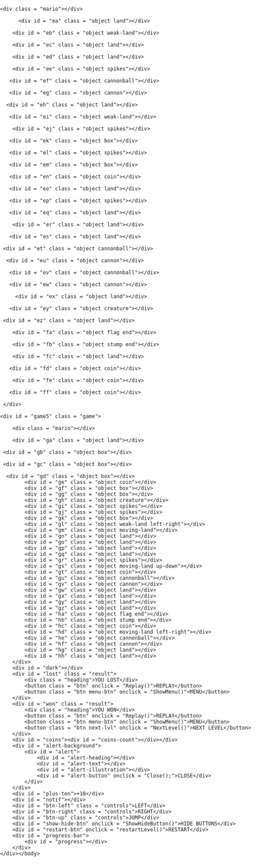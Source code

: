 # Impossible-Mario-Game

https://anamikakashyap.github.io/Impossible-Mario-Game/

<!DOCTYPE html>

<html>

    <head>
 
       <title>Page Title</title>

<style>

@import url('https://fonts.googleapis.com/css2?family=Sriracha&family=Raleway&display=swap');

body {
    height: 100vh;
    background-color: white;
    overflow: hidden;
    user-select: none;
    font-family: Raleway;
}

button {
    outline: none;
}

#load {
    position: absolute;
    top: 0;
    left: 0;
    height: 100vh;
    width: 100vw;
    background-color: white;
    z-index: 1000000000000;
}

#loader {
    position: absolute;
    top: calc(50vh - 25px);
    left: 0;
    height: 50px;
    width: 100vw;
    text-align: center;
    font-size: 50px;
    font-weight: 900;
}

#yo {
    position: absolute;
    top: 0;
    left: 0;
    height: 100vh;
    width: 100vw;
    overflow: hidden;
}

.controls {
    position: absolute;
    height: 69px;
    width: calc(50vw - 2px);
    text-align: center;
    background-color: rgba(150,150,150,0.4);
    display: none;
    top: calc(100vh - 70px);
    z-index: 100;
    border: 1px solid black;
    line-height: 70px;
    font-size: 30px;
    font-weight: 700;
    transition: 0.5s ease-out;
}

#show-hide-btn {
    position: absolute;
    top: 0;
    left: 10px;
    height: 30px;
    width: 180px;
    font-size: 18px;
    font-weight: 500;
    line-height: 30px;
    background: linear-gradient(0deg, rgb(144,238,144), rgb(250,150,200));
    z-index: 100;
    border-radius: 0 0 10px 10px;
    text-align: center;
}

#btn-left {
    left: 0;
}

#btn-right {
    left: 50vw;
}

#btn-up {
    top: calc(100vh - 140px);
    left: 25vw;
}

#shop-btn {
    position: absolute;
    top: 10px;
    left: 10px;
    height: 50px;
    width: 150px;
    background-color: rgb(255, 100, 100);
    border-radius: 10px;
    font-size: 25px;
    line-height: 50px;
    text-align: center;
    font-weight: 900;
}

#shop-btn:hover {
    background-color: rgb(255, 150, 150);
}

#shop {
    position: absolute;
    top: 0;
    left: 0;
    height: 100vh;
    width: 100vw;
    background-color: lightgreen;
    z-index: 500;
    display: none;
    overflow-y: scroll;
    overflow-x: hidden;
}

.shop-criteria {
    position: relative;
    left: 20px;
    margin-top: 30px;
    width: calc(100vw - 40px);
    border-radius: 10px;
    height: 180px;
    background-color: rgb(220, 150, 100);
}

.criteria {
    position: absolute;
    top: 20px;
    left: 0;
    width: 100%;
    text-align: center;
    font-weight: 900;
    font-size: 35px;
}

.bar {
    position: absolute;
    top: 100px;
    height: 20px;
    width: 80%;
    left: 10%;
    background-color: red;
    border-radius: 0 5px 5px 0;
}

#shop-heading {
    position: relative;
    top: 20px;
    left: 0;
    width: 100vw;
    font-size: 50px;
    text-align: center;
    font-weight: 900;
    letter-spacing: 5px;
}

.bar-complete {
    position: absolute;
    top: 0;
    left: 0;
    height: 100%;
    background-color: green;
    transition: width 1s;
}

.upgrade-btn {
    position: absolute;
    top: 130px;
    left: calc(100% - 210px);
    height: 50px;
    width: 200px;
    font-size: 20px;
    line-height: 50px;
    font-weight: 600;
    background-color: rgb(0,150,0);
    background-image: url("https://drive.google.com/thumbnail?id=1gZfMHuv4OBhtsiQ_91LQoHd74GhPdhCB");
    background-size: 50px 50px;
    background-position: 150px 0;
    background-repeat: no-repeat;
    border-radius: 0 0 5px 0;
    padding-left: 10px;
}

.upgrade-btn:hover {
    filter: brightness(120%);
}

#specials {
    position: relative;
    left: 0;
    margin-top: 50px;
    height: 80px;
    line-height: 80px;
    width: 100vw;
    text-align: center;
    font-size: 35px;
    font-weight: 900;
    background: linear-gradient(90deg, transparent, rgb(200,255,200), transparent);
}

.special-btn {
    position: relative;
    margin-top: 30px;
    left: 10px;
    height: 30px;
    width: 250px;
    font-size: 20px;
    font-weight: 900;
    background-color: rgb(0,150,0);
    background-image: url("https://drive.google.com/thumbnail?id=1gZfMHuv4OBhtsiQ_91LQoHd74GhPdhCB");
    background-size: 50px 50px;
    background-position: 215px 0;
    background-repeat: no-repeat;
    border-radius: 20px 0 20px 0;
    padding: 10px;
    line-height: 30px;
    animation: specialAnim 2s ease-in-out 0s infinite;
}

.special-cost {
    position: absolute;
    left: calc(100% - 80px);
    top: 10px;
}

#hard-game {
    width: 280px;
    font-size: 18px;
    font-weight: 600;
    background-position: 245px 0;
    height: 70px;
}

#not-rec {
    position: absolute;
    top: 50px;
    font-size: 15px;
    
}

@keyframes specialAnim {
    0%, 100% {filter: brightness(100%);}
    50% {filter: brightness(150%);}
}

#follow {
    position: relative;
    margin-top: 20px;
    left: 10px;
    height: 200px;
    width: calc(100vw - 20px);
    background-color: white;
    border-radius: 20px;
    transition: opacity 1s ease-in;
}

#plus100 {
    position: absolue;
    top: 50px;
    height: 100px;
    width: 100%;
    left: 0;
    color: black;
    font-weight: 900;
    font-size: 70px;
    text-align: center;
}

#follow-question {
    position: absolute;
    top: 20px;
    left: 0;
    height: 50px;
    width: 100%;
    text-align: center;
    font-size: 30px;
    line-height: 50px;
    background-color: rgba(255,255,200);
    border-radius: 20px;
    font-weight: 800;
}

.follow-answer {
    position: absolute;
    top: 120px;
    height: 50px;
    width: 100px;
    border-radius: 25px;
    text-align: center;
    font-size: 20px;
    line-height: 50px;
}

#follow-yes {
    left: calc(50% - 150px);
    background-color: green;
    animation: specialAnim 1s linear 0s infinite;
}

#follow-no {
    left: calc(50% + 50px);
    background-color: red;
}

#tutorials {
    position: relative;
    left: 0;
    margin-top: 60px;
    height: 80px;
    line-height: 80px;
    width: 100vw;
    text-align: center;
    font-size: 35px;
    font-weight: 900;
    background: linear-gradient(90deg, transparent, rgb(200,255,200), transparent);
}

#excuse {
    position: relative;
    margin-top: 5px;
    font-size: 15px;
    width: 100vw;
    left: 0;
    height: 50px;
}

.tut-lvl {
    position: relative;
    margin-top: 15px;
    left: 10px;
    width: calc(100vw - 20px);
    height: 300px;
    text-align: center;
    border-radius: 20px;
    background-color: rgba(255,255,255,0.2);
}

.tl-heading {
    position: absolute;
    top: 10px;
    left: 0;
    height: 50px;
    width: 100%;
    text-align: center;
    font-size: 35px;
    font-weight: 600;
}

video {
    width: 300px;
    position: absolute;
    top: 70px;
    left: calc(50% - 150px);
}

.cost {
    position: absolute;
    top: 0;
    left: calc(100% - 80px);
    font-weight: 900;
}

#shop-back {
    position: fixed;
    top: calc(100vh - 50px);
    left: calc(100vw - 100px);
    height: 50px;
    width: 100px;
    background-color: rgb(255,100,100);
    text-align: center;
    border-radius: 5px;
    font-size: 20px;
    line-height: 50px;
}

#notif {
    position: absolute;
    top: 20px;
    left: calc(50vw - 150px);
    height: 50px;
    width: 300px;
    background-color: white;
    border-radius: 10px;
    font-weight: 700;
    font-size: 20px;
    line-height: 50px;
    display: none;
    opacity: 0;
    transition: 0.5s ease-in-out;
    text-align: center;
    z-index: 1000;
}

#progress-bar {
    position: absolute;
    top: 100px;
    left: calc(50vw - 100px);
    width: 200px;
    height: 15px;
    border-radius: 10px;
    background: linear-gradient(0deg, pink, purple);
    z-index: 100;
    overflow: hidden;
}

#progress {
    position: absolute;
    top: 0;
    left: 0;
    height: 100%;
    background-color: lightblue;
}

#restart-btn {
    position: absolute;
    top: 35px;
    left: 15px;
    height: 30px;
    width: 150px;
    text-align: center;
    font-weight: 700;
    line-height: 30px;
    font-size: 20px;
    background-color: lightgreen;
    border-radius: 5px;
    z-index: 100;
}

#alert-background {
    display: none;
    z-index: 1000;
    position: absolute;
    top: 0;
    left: 0;
    height: 100vh;
    width: 100vw;
    background-color: rgba(0,0,0,0.5);
    opacity: 0;
    transition: 1s linear;
}

#alert {
    position: absolute;
    top: 100px;
    left: 50px;
    height: calc(100vh - 200px);
    width: calc(100vw - 100px);
    background-color: white;
    border-radius: 10px;
}

#alert-heading {
    position: absolute;
    top: 10px;
    left: 0;
    height: 30px;
    width: 100%;
    font-size: 30px;
    font-weight: 800;
    text-align: center;
}

#alert-text {
    position: absolute;
    top: 70px;
    left: 5%;
    width: 90%;
    font-size: 20px;
    height: calc(100vh - 200px - 150px - 70px - 10px);
    overflow-x: hidden;
}

#alert-illustration {
    position: absolute;
    top: calc(100% - 150px);
    left: calc(50% - 30px - 5px);
    height: 55px;
    width: 60px;
    border: 5px solid black;
    overflow: hidden;
}

#alert-button {
    position: absolute;
    top: calc(100% - 120px + 65px + 10px);
    height: 40px;
    width: 100px;
    left: calc(100% - 100px);
    background-color: rgb(100, 255, 100);
    font-size: 20px;
    line-height: 40px;
    text-align: center;
    border-radius: 10px 0 0 10px;
}

#alert-button:hover {
    background-color: rgb(150,255,150);
}

.ill {
    position: absolute;
    top: 5px;
    left: 5px;
    height: 50px;
    width: 50px;
    background-repeat: no-repeat;
}

#thorns {
    animation: thornAnim 3.2s linear 1s infinite;
}

#creature-ill {
    position: absolute;
    top: 0;
    left: 0;
    height: 50px;
    width: 50px;
    background-image: url("https://drive.google.com/thumbnail?id=1H0uQhROW_wF8Fbc5y03Pff4-0k5RB5a6");
    background-position: 0 0;
    background-size: 50px 50px;
    animation: creatureAnim 0.3s linear 1s infinite;
}

#cb-ill {
    position: absolute;
    top: 20px;
    left: 20px;
    height: 20px;
    width: 20px;
    background-image: url("https://drive.google.com/thumbnail?id=1voOdFQcPJlVRQSYIJwRXUpjmM317_A6F");
    background-size: 100% 100%;
    animation: cbAnim 2s linear 0s infinite;
}

@keyframes cbAnim {
    0%, 90% {left: 20px;}
    100% {left: -20px;}
}

#cannon-ill {
    position: absolute;
    top: 10px;
    left: 10px;
    height: 45px;
    width: 45px;
    background-image: url("https://drive.google.com/thumbnail?id=1P0G9swz7Qzp7e_8ZpiWHX2QWckDNwLr7");
    background-size: 100% 100%;
}

#ml-ill {
    position: absolute;
    top: 25px;
    left: 0;
    height: 10px;
    width: 20px;
    background-color: green;
    animation: mlAnim 2s linear 0s infinite;
}

@keyframes mlAnim {
    0%,100% {left: 0;}
    50% {left: 40px;}
}

@keyframes creatureAnim {
    0% {background-image: url("https://drive.google.com/thumbnail?id=19OPHBzr4qjak1Miu93FzFPMCyHqOyob4");}
    50% {background-image: url("https://drive.google.com/thumbnail?id=1H0uQhROW_wF8Fbc5y03Pff4-0k5RB5a6");}
}

@keyframes thornAnim {
    0% {background-position: 0 50px;}
    50% {background-position: 0 50px;}
    56.25% {background-position: 0 0;}
    100% {background-position: 0 0;}
}

#fake-land {
    left: 0;
    width: 60px;
    animation: fakeLandAnim 3.2s linear 1s infinite;
}

@keyframes fakeLandAnim {
    0% {top: 5px;}
    50% {top: 5px;}
    56.25% {top: 55px;}
    100% {top: 55px;}
}

#coins-count {
    position: absolute;
    left: 40px;
    width: 155px;
    height: 50px;
    top: 0;
    font-size: 15px;
    line-height: 25px;
    font-weight: 400;
}

#coins {
    position: absolute;
    top: 5px;
    left: calc(100vw - 180px);
    height: 25px;
    width: 180px;
    z-index: 100000;
    background-color: white;
    background-image: url("https://drive.google.com/thumbnail?id=1DiUmbfEi22zmfZw-ClXdJTbQ9eX45gfM");
    background-position: 10px 0;
    background-size: 20px 20px;
    background-repeat: no-repeat;
}

#plus-ten {
    position: absolute;
    height: 50px;
    width: 50px;
    display: none;
    opacity: 0;
    transition: 0.5s ease-in-out;
    z-index: 1000;
    font-weight: 700;
    font-size: 15px;
    text-align: center;
    line-height: 50px;
}

.game {
    position: absolute;
    top: 0;
    left: 0;
    height: 100vh;
    width: 100vw;
    background-color: white;
}

#dark {
    position: absolute;
    top: 0;
    left: 0;
    height: 100vh;
    width: 100vw;
    background-color: black;
    opacity: 0;
    transition: opacity 1s;
    z-index: 100;
}

.result {
    position: absolute;
    top: 100vh;
    left: 0;
    height: 100vh;
    width: 100vw;
    transition: 1s;
    z-index: 120;
}

.heading {
    position: absolute;
    top: 20vh;
    font-size: 60px;
    left: 0;
    width: 100vw;
    text-align: center;
    color: white;
}

.btn {
    position: absolute;
    top: 50vh;
    left: calc(50vw - 125px);
    width: 250px;
    text-align: center;
    font-size: 30px;
    height: 60px;
    line-height: 60px;
    color: white;
    background-color: green;
    border: none;
    border-radius: 20px;
}

.btn:hover {
    background-color: rgb(100, 255, 100);
}

.menu-btn {
    top: calc(50vh + 100px);
}

.next-lvl {
    top: calc(50vh + 200px);
}

#menu {
    position: absolute;
    top: 0;
    left: 0;
    height: 100vh;
    width: 100vw;
    z-index: 1000;
    background-color: lightgreen;
    overflow-y: scroll;
}

.lvl {
    position: absolute;
    height: 130px;
    width: 100px;
    text-align: center;
    font-size: 20px;
    background-color: lightgray;
    background-image: url("https://drive.google.com/thumbnail?id=1i12uzb_yh6d2h2krRrc5rQRuNdpBPENb");
    background-size: 100px 100px;
    background-position-y: 30px;
    background-repeat: no-repeat;
    border-radius: 20px 20px 10px 10px;
}

#lvl-1 {
    top: 100px;
    left: 50px;
    background-image: url("https://drive.google.com/thumbnail?id=1PG4nGFDphbA7WTmnWq2jtKGatXm1sEf7");
}

#lvl-2 {
    top: 100px;
    left: 200px;
}

#lvl-3 {
    top: 300px;
    left: 50px;
}

#lvl-4 {
    top: 300px;
    left: 200px;
}

#lvl-5 {
    top: 500px;
    left: 50px;
}

.object {
    /transition: 0.2s linear;/
    position: absolute;
    z-index: 10;
}

.spikes {
    z-index: 5;
    background-image: url("https://drive.google.com/thumbnail?id=19gS3bZOh623rFMqVP2aeLsT6xAKJE7v4");
    background-size: 50px 50px;
    transition: top 0.2s linear;
}

.land {
    background-color: green;
}

.weak-land {
    background-color: green;
    transition: top 0.2s linear;
}

.box {
    background-image: url("https://drive.google.com/thumbnail?id=1qORyBsf4i4qA3g1jO1SlHz3rGmo4-nLX");
    background-size: 50px 50px;
}

.coin {
    background-image: url("https://drive.google.com/thumbnail?id=1DiUmbfEi22zmfZw-ClXdJTbQ9eX45gfM");
    background-size: 50px 50px;
    height: 50px;
    width: 50px;
}

.mario {
    position: absolute;
    top: 60vh;
    left: 20vw;
    background-image: url("https://drive.google.com/thumbnail?id=1Y2USixLoQlYpEHiONc3vTJfLcP5UZMV4");
    height: 50px;
    width: 50px;
    background-size: contain;
    background-repeat: no-repeat;
    z-index: 1;
}

.creature {
    position: absolute;
    top: calc(60vh + 15px);
    height: 35px;
    width: 30px;
    background-image: url("https://drive.google.com/thumbnail?id=19OPHBzr4qjak1Miu93FzFPMCyHqOyob4");
    background-size: 40px 40px;
    background-position: -5px -5px;
    animation: creatureAnim 0.3s linear 1s infinite;
    /transition: .5s linear;/
}

@keyframes creatureAnim {
    0%,50% {background-image: url("https://drive.google.com/thumbnail?id=19OPHBzr4qjak1Miu93FzFPMCyHqOyob4");}
    51%,100% {background-image: url("https://drive.google.com/thumbnail?id=1H0uQhROW_wF8Fbc5y03Pff4-0k5RB5a6");}
}

.cannonball {
    position: absolute;
    top: calc(60vh + 15px);
    height: 20px;
    width: 20px;
    background-image: url("https://drive.google.com/thumbnail?id=1voOdFQcPJlVRQSYIJwRXUpjmM317_A6F");
    background-size: 100% 100%;
    z-index: 5;
}

.cannon {
    position: absolute;
    top: calc(60vh);
    height: 50px;
    width: 50px;
    background-image: url("https://drive.google.com/thumbnail?id=1P0G9swz7Qzp7e_8ZpiWHX2QWckDNwLr7");
    background-size: 100% 100%;
}

.moving-land {
    background-color: green;
}

#a {
    top: calc(60vh + 50px);
    left: 0;
    height: calc(40vh - 50px);
    width: 850px;
}

#b {
    top: calc(60vh);
    left: 700px;
    height: calc(50px);
    width: 100px;
}

#c {
    top: calc(60vh);
    left: 925px;
    height: calc(50px);
    width: 100px;
}

#d {
    left: 500px;
    top: calc(60vh - 50px);
    height: 100px;
    width: 50px;
}

#e {
    left: 600px;
    top: calc(60vh - 150px);
    height: 50px;
    width: 150px;
}

#f {
    left: 1100px;
    height: 50px;
    top: calc(60vh);
    width: 100px;
}

#g {
    left: 1300px;
    height: calc(40vh - 50px);
    top: calc(60vh + 50px);
    width: 300px;
}

#h {
    left: 800px;
    top: calc(60vh - 200px);
    height: 50px;
    width: 100px;
}

#i {
    top: calc(60vh);
    left: 700px;
    height: calc(50px);
    width: 100px;
}

#j {
    top: calc(60vh - 150px);
    left: 700px;
    height: 50px;
    width: 50px;
}

#k {
    left: 1100px;
    height: 50px;
    top: calc(60vh);
    width: 50px;
}

#l {
    left: 1400px;
    top: calc(60vh - 50px);
}

.flag {
    position: absolute;
    background-image: url("https://drive.google.com/thumbnail?id=1XjUC1dzEP-GCM6KbyhShZjz1uFZv8TkF");
    background-size: 50px 50px;
    height: 50px;
    width: 50px;
    transition: top 0.5s linear;
    z-index: 20;
}

#m {
    left: 1400px;
    top: calc(60vh - 50px);
}

.stump {
    position: absolute;
    height: 100px;
    width: 5px;
    background-color: black;
    z-index: 20;
}

#n {
    left: 1400px;
    top: 0;
    height: calc(60vh + 50px);
    width: 50px;
}

#o {
    left: 500px;
    top: calc(60vh - 100px);
}

#p {
    left: 800px;
    top: calc(60vh);
}

#q {
    left: 850px;
    top: calc(60vh - 250px);
}

#r {
    left: 1150px;
    top: calc(60vh - 50px);
}

#aa {
    left: 0;
    height: calc(40vh - 50px);
    top: calc(60vh + 50px);
    width: 800px;
}

#ab {
    left: 400px;
    height: 50px;
    width: 50px;
    top: calc(60vh);
}

#ac {
    left: 450px;
    height: 100px;
    width: 50px;
    top: calc(60vh - 50px);
}

#ad {
    left: 500px;
    height: 150px;
    width: 50px;
    top: calc(60vh - 100px);
}

#ae {
    left: 550px;
    height: 200px;
    width: 50px;
    top: calc(60vh - 150px);
}

#af {
    left: 600px;
    height: 250px;
    width: 50px;
    top: calc(60vh - 200px);
}

#ag {
    left: 400px;
    top: calc(60vh);
    height: 50px;
    width: 50px;
}

#ah {
    left: 500px;
    top: calc(60vh - 100px);
    height: 50px;
    width: 50px;
}

#ai {
    left: 600px;
    top: calc(60vh - 200px);
    height: 50px;
    width: 50px;
}

#aj {
    left: 700px;
    top: calc(60vh - 200px);
    height: 50px;
    width: 200px;
}

#ak {
    left: 700px;
    top: calc(60vh - 200px);
    height: 50px;
    width: 200px;
}

#al {
    left: 850px;
    height: calc(40vh - 50px);
    width: 100px;
    top: calc(60vh + 50px);
}

#am {
    left: 1000px;
    height: calc(40vh - 50px);
    width: 150px;
    top: calc(60vh + 50px);
}

#an {
    left: 1200px;
    height: calc(40vh - 50px);
    width: 50px;
    top: calc(60vh + 50px);
}

#ao {
    left: 950px;
    height: calc(40vh - 50px);
    top: calc(60vh + 50px);
    width: 50px;
}

#ap {
    left: 1150px;
    height: calc(40vh - 50px);
    top: calc(60vh + 50px);
    width: 50px;
}

#aq {
    left: 1350px;
    height: 50px;
    width: 50px;
    top: calc(60vh - 50px);
}

#ar {
    left: 1300px;
    height: 50px;
    width: 200px;
    top: calc(60vh - 50px);
}

#as {
    left: 1650px;
    height: calc(40vh - 50px);
    width: 200px;
    top: calc(60vh + 50px);
}

#at {
    left: 1700px;
    top: calc(60vh - 50px);
}

#au {
    left: 1700px;
    top: calc(60vh - 50px);
}

#av {
    left: 550px;
    top: calc(60vh - 200px);
}

#aw {
    left: 1050px;
    top: calc(60vh);
}

#ax {
    left: 1400px;
    top: calc(60vh - 100px);
}

#ay {
    left: 1000px;
    top: calc(60vh);
    height: 50px;
    width: 50px;
}

#az {
    left: 1000px;
    top: calc(60vh);
    height: 50px;
    width: 50px;
}

#ba {
    left: 1100px;
    top: calc(60vh - 150px);
    height: 50px;
    width: 150px;
}

#bb {
    left: 1150px;
    top: calc(60vh - 150px);
    height: 50px;
    width: 50px;
}

#bc {
    left: 1100px;
    top: calc(60vh - 200px);
}

#ca {
    left: 0;
    height: calc(40vh - 50px);
    top: calc(60vh + 50px);
    width: 450px;
}

#cb {
    left: 500px;
    height: 50px;
    width: 50px;
    top: calc(60vh);
}

#cc {
    left: 800px;
    height: 100px;
    width: 50px;
    top: calc(60vh - 50px);
}

#cd {
    left: 550px;
}

#ce {
    left: 500px;
    width: 50px;
    top: calc(60vh);
    height: 50px;
}

#cf {
    left: 450px;
    height: calc(40vh - 50px);
    top: calc(60vh + 50px);
    width: 50px;
}

#cg {
    left: 500px;
    height: calc(40vh - 50px);
    width: 500px;
    top: calc(60vh + 50px);
}

#ch {
    top: calc(60vh + 50px);
    left: 700px;
    height: 50px;
    width: 50px;
}

#ci {
    left: 900px;
    top: calc(60vh - 100px);
    height: 50px;
    width: 100px;
}

#cj {
    left: 1050px;
    top: calc(60vh + 50px);
    height: 50px;
    width: 50px;
}

#ck {
    left: 1250px;
    top: calc(60vh + 100px);
    height: 50px;
    width: 100px;
}

#cl {
    left: 1050px;
    top: calc(60vh);
}

#cm {
    left: 1400px;
    height: 50px;
    width: 50px;
    top: calc(60vh);
}

#cn {
    left: 1550px;
    height: 50px;
    width: 100px;
    top: calc(60vh + 100px);
}

#co {
    left: 1700px;
    height: 50px;
    width: 50px;
    top: calc(60vh);
}

#cp {
    left: 1700px;
    top: calc(60vh - 50px);
}

#cq {
    left: 1050px;
    top: calc(60vh - 200px);
    height: 50px;
    width: 450px;
}

#cr {
    left: 1100px;
    top: calc(60vh - 200px);
    height: 50px;
    width: 100px;
}

#cs {
    left: 1250px;
    top: calc(60vh - 200px);
    height: 50px;
    width: 100px;
}

#ct {
    left: 1400px;
    top: calc(60vh - 200px);
    height: 50px;
    width: 50px;
}

#cu {
    left: 1900px;
    top: calc(60vh + 50px);
    height: calc(40vh - 50px);
    width: 150px;
}

#cv {
    left: 2050px;
    top: calc(60vh - 50px);
    height: calc(40vh + 50px);
    width: 250px;
}

#cw {
    left: 2250px;
    top: calc(60vh - 150px);
    height: 100px;
    width: 50px;
}

#cx {
    left: 2100px;
    top: calc(60vh - 85px);
}

#cy {
    left: 2200px;
    height: 50px;
    width: 50px;
    top: calc(60vh - 50px);
}

#cz {
    left: 2500px;
    top: calc(60vh + 50px);
    height: calc(40vh - 50px);
    width: 200px;
}

#da {
    left: 2600px;
    top: calc(60vh - 50px);
}

#db {
    left: 2600px;
    top: calc(60vh - 50px);
}

#dc {
    left: 2000px;
    top: calc(60vh + 50px);
    height: 50px;
    width: 50px;
}

#dd {
    left: 2250px;
    top: calc(60vh - 200px);
}

#de {
    left: 1350px;
    top: calc(60vh - 250px);
}

#ea {
    left: 0;
    top: calc(60vh + 50px);
    height: calc(40vh - 50px);
    width: 600px;
}

#eb {
    left: 600px;
    width: 100px;
    height: calc(40vh);
    top: calc(60vh);
}

#ec {
    left: 700px;
    top: calc(60vh + 50px);
    width: 500px;
    height: calc(40vh - 50px);
}

#ed {
    left: 850px;
    top: calc(60vh - 60px);
    height: 50px;
    width: 100px;
}

#ee {
    left: 850px;
    top: calc(60vh - 60px);
    height: 50px;
    width: 100px;
}

#ef {
    left: 1170px;
}

#eg {
    left: 1150px;
}

#eh {
    left: 1300px;
    height: 50px;
    width: 100px;
    top: calc(60vh - 50px);
}

#ei {
    left: 1450px;
    height: 50px;
    width: 50px;
    top: calc(60vh - 150px);
}

#ej {
    left: 1350px;
    height: 50px;
    width: 50px;
    top: calc(60vh - 50px);
}

#ek {
    left: 1450px;
    height: 50px;
    width: 200px;
    top: calc(60vh + 50px);
}

#el {
    left: 1550px;
    height: 50px;
    width: 50px;
    top: calc(60vh + 50px);
}

#em {
    left: 1750px;
    height: 50px;
    width: 50px;
    top: calc(60vh);
}

#en {
    left: 1750px;
    top: calc(60vh - 50px);
}

#eo {
    left: 1850px;
    top: calc(60vh - 100px);
    height: 50px;
    width: 100px;
}

#ep {
    left: 1900px;
    top: calc(60vh - 100px);
    height: 50px;
    width: 50px;
}

#eq {
    left: 2000px;
    top: calc(60vh - 50px);
    height: 50px;
    width: 50px;
}

#er {
    left: 2150px;
    top: calc(60vh + 50px);
    height: 50px;
    width: 50px;
}

#es {
    left: 2250px;
    top: calc(60vh);
    height: calc(40vh);
    width: 250px;
}

#et {
    left: 2470px;
    top: calc(60vh - 35px);
}

#eu {
    left: 2450px;
    top: calc(60vh - 50px);
}

#ev {
    left: 2470px;
    top: calc(60vh - 85px);
}

#ew {
    left: 2450px;
    top: calc(60vh - 100px);
}

#ex {
    left: 2500px;
    top: calc(60vh - 150px);
    height: calc(40vh + 150px);
    width: 250px;
}

#ey {
    left: 2500px;
    top: calc(60vh - 185px);
}

#ez {
    left: 2750px;
    top: calc(60vh);
    height: calc(40vh);
    width: 200px;
}

#fa {
    left: 3100px;
    top: calc(60vh - 50px);
}

#fb {
    left: 3100px;
    top: calc(60vh - 50px);
}

#fc {
    left: 3050px;
    top: calc(60vh + 50px);
    width: 200px;
    height: calc(40vh - 50px);
}

#fd {
    left: 2450px;
    top: calc(60vh - 150px);
}

#fe {
    left: 2750px;
    top: calc(60vh - 50px);
}

#ff {
    left: 2150px;
    top: calc(60vh);
}

#ga {
    left: -50px;
    top: calc(60vh + 50px);
    height: calc(40vh - 50px);
    width: 850px;
}

#gb {
    left: -100px;
    top: calc(60vh);
    height: 50px;
    width: 100px;
}

#gc {
    left: -200px;
    top: calc(60vh - 50px);
    height: 50px;
    width: 100px;
}

#gd {
    left: -150px;
    top: calc(60vh - 160px);
    height: 50px;
    width: 50px;
}

#ge {
    left: -150px;
    top: calc(60vh - 210px);
}

#gf {
    left: 0;
    top: calc(60vh - 200px);
    height: 50px;
    width: 300px;
}

#gg {
    left: 450px;
    top: calc(60vh - 200px);
    height: 50px;
    width: 300px;
}

#gh {
    left: 450px;
    top: calc(60vh - 235px);
}

#gi {
    left: 400px;
    top: calc(60vh + 50px);
    height: 50px;
    width: 50px;
}

#gj {
    left: 750px;
    top: calc(60vh + 50px);
    height: 50px;
    width: 50px;
}

#gk {
    left: 900px;
    top: calc(60vh - 150px);
    height: 50px;
    width: 50px;
}

#gl {
    left: 800px;
    top: calc(60vh + 50px);
    height: calc(40vh - 50px);
    width: 150px;
}

#gm {
    left: 1100px;
    top: calc(60vh + 50px);
    height: 50px;
    width: 100px;
}

#gn {
    left: 1050px;
    top: -200px;
    height: 50px;
    width: 50px;
}

#go {
    left: 1500px;
    top: calc(60vh + 100px);
    height: calc(40vh - 100px);
    width: 100px;
}

#gp {
    left: 1750px;
    top: calc(60vh - 100px);
    height: calc(40vh + 100px);
    width: 250px;
}

#gq {
    left: 1750px;
    top: calc(60vh - 150px);
    height: 50px;
    width: 50px;
}

#gr {
    left: 1800px;
    top: calc(60vh - 100px);
    height: 50px;
    width: 50px;
}

#gs {
    left: 1650px;
    top: calc(60vh - 100px);
    height: 50px;
    width: 80px;
}

#gt {
    left: 1750px;
    top: calc(60vh - 200px);
}

#gu {
    left: 2570px;
    top: calc(60vh - 135px);
}

#gv {
    left: 2550px;
    top: calc(60vh - 150px);
}

#gw {
    left: 2500px;
    top: calc(60vh - 100px);
    height: 50px;
    width: 200px;
}

#gx {
    left: 2000px;
    top: calc(60vh + 50px);
    height: 50px;
    width: 300px;
}

#gy {
    left: 2650px;
    top: calc(60vh - 100px);
    height: 200px;
    width: 50px;
}

#gz {
    left: 2450px;
    top: calc(60vh + 50px);
    height: 50px;
    width: 250px;
}

#ha {
    left: 3300px;
    top: calc(60vh - 50px);
}

#hb {
    left: 3300px;
    top: calc(60vh - 50px);
}

#hc {
    left: 2250px;
    top: calc(60vh);
}

#hd {
    left: 2300px;
    top: calc(60vh + 170px);
    height: 50px;
    width: 100px;
}

#he {
    left: 2520px;
    top: calc(60vh + 15px);
}

#hf {
    left: 2500px;
    top: calc(60vh);
}

#hg {
    left: 3150px;
    top: calc(60vh + 150px);
    height: calc(40vh - 150px);
    width: 100px;
}

#hh {
    left: 3250px;
    top: calc(60vh + 50px);
    height: calc(40vh - 50px);
    width: 200px;
}

</style>

<script>

var coins = 0;
var mario,objects,keyspressed=[], t1=false, t2=false, t3=false, t4=false, t5=false, t6=false, t7=false, t8=false, t9=false, t10=false, height=0, jumpHeight=15, speed=5, maxJump=20, maxSpeed=8, contact=true,gravity=1, contact = [], currentAccel=0, lost = false, creatureSpeed=3, won = false, currentLevel = 0, levelsOpened = [0],clickedSHButton=0, lvlBonus=[20,25,30,40,50], cbSpeed=15;
var originalPosition = {};
let abcd = ['a','b','c','d','e','f','g','h','i','j','k','l','m','n','o','p','q','r','aa','ab','ac','ad','ae','af','ag','ah','ai','aj','ak','al','am','an','ao','ap','aq','ar','as','at','au','av','aw','ax','ay','az','ba','bb','bc','ca','cb','cc','cd','ce','cf','cg','ch','ci','cj','ck','cl','cm','cn','co','cp','cq','cr','cs','ct','cu','cv','cw','cx','cy','cz','da','db','dc','dd','de','ea','eb','ec','ed','ee','ef','eg','eh','ei','ej','ek','el','em','en','eo','ep','eq','er','es','et','eu','ev','ew','ex','ey','ez','fa','fb','fc','fd','fe','ff','ga','gb','gc','gd','ge','gf','gg','gh','gi','gj','gk','gl','gm','gn','go','gp','gq','gr','gs','gt','gu','gv','gw','gx','gy','gz','ha','hb','hc','hd','he','hf','hg','hh'];

var alertShown = {
    0: ["THE THORNS", "These are hidden, and can be anywhere (both on land as well as boxes), if mario steps on these, they will come up and you will lose.", "<div id = 'thorns' class = 'spikes ill'></div>", false],
    1: ["FAKE LAND", "The fake lands work similar to thorns, they can only be on land, they look same as normal land but as the mario steps on it, it goes down and mario falls.", "<div id = 'fake-land' class = 'land ill'></div>", false],
    2: ["CREATURES", "The creatures will walk around, they have some money in their bags(10), you can take away that money from them by jumping over them and they will vanish, but if you touched them on their side, they will take all your coins from your bag, and you will die, these might seem cute but they are very greedy. These creatures are not heavy enough to trigger traps.", "<div id = 'creature-ill'></div>", false],
    3: ["CANNON", "The cannon balls are very dangerous, they will take 5 coins from your bag if they hit you and you will die. You cannot defeat a cannon, you will have to dodge its shots.", "<div id = 'cb-ill'></div><div id = 'cannon-ill'></div>",false],
    4: ["MOVING LAND", "The moving land can never have traps. They will constantly move in their particular path. You will have to keep on moving at their speed in order not to fall from them.", "<div id = 'ml-ill'></div>",false],
}
var creatures = {
    "cd": [2, "cb", "cc", false],
    "cx": [2, "cu", "cw", false],
    "ey": [3, "es", "ez", false],
    "gh": [4, "gi", "gj", false],
}

var cannonballs = {
    "ef": [3,"eb","eg",false],
    "et": [3, "eq", "eu", false],
    "ev": [3, "ep", "ew", false],
    "gu": [4, "gq", "gv", false],
    "he": [4, "gp", "hf", false],
}
var movingLand = {
    "gm": [4, "gn", 200, 0, 5],
    "gs": [4, "gq", 0, 200, 3],
    "hd": [4, "gx", 700, 0, 5],
}

window.onload = function() {
    document.getElementById("load").style.display = "none";
    mario = document.getElementsByClassName("mario");
    objects = document.getElementsByClassName("object");
    for (let i of abcd) {
        let el = document.getElementById(i)
        originalPosition[i] = [el.offsetLeft+"px",el.offsetTop+"px"];
    }
    let i =1,el=document.getElementsByClassName("game");
    while (el[i]) {
        el[i].style.display = "none";
        i++;
    }
    Alert("SHOP", "Welcome to the game 'MARIO'! Here there are 5 levels that you have to complete, you can control the mario by using the buttons on the screen ONLY for mobiles or the keys on your keyboard (ArrowLeft-to move left, ArrowRight-to move right, ArrowUp-to jump). Laptops/PC are recommended to play this game, as the area of vision increases a lot and also the controls are easier to handle. There are different types of obstacles that will come in your way, you might have to try the same level many times to know about all the trap placements. Please don't get furstrated playing this game, actually the real game is known to make players mad xD. You will have to have some patience to finish the game. The shop is a very important part of the game, you will have to keep upgrading your mario in order to complete higher levels easily, for that you will have to collect coins kept on your path, each coin has a value of 5 in the first level and it will subsequently increase by 5 in the next levels, you get huge coin bonuses when you complete levels. You can unlock all the levels in just 10 coisn from the market. In order to see how to complete the levels there videos also at the bottom of the shop. By the way, all the images seen in this game are drawn by me!", "");
    document.getElementById("btn-left").addEventListener("touchstart", function() {
        if (!lost && !won && !t1) {
            t1 = setInterval(MoveLeft, 25);
        }
    });
    document.getElementById("btn-right").addEventListener("touchstart", function() {
        if (!lost && !won && !t2) {
            t2 = setInterval(MoveRight, 25);
        }
    });
    document.getElementById("btn-up").addEventListener("touchstart", function() {
        if (!lost && !won && checkContact().includes("down")) {
            MoveUp();
        }
    });
    document.getElementById("btn-left").addEventListener("touchend", function() {
        mario[currentLevel].style.backgroundImage = "url('https://drive.google.com/thumbnail?id=1Y2USixLoQlYpEHiONc3vTJfLcP5UZMV4')";
        clearInterval(t4);
        t4 = false;
        clearInterval(t1);
        t1 = false;
    });
    document.getElementById("btn-right").addEventListener("touchend", function() {
        mario[currentLevel].style.backgroundImage = "url('https://drive.google.com/thumbnail?id=1Y2USixLoQlYpEHiONc3vTJfLcP5UZMV4')";
        clearInterval(t4);
        t4 = false;
        clearInterval(t2);
        t2 = false;
    });
};

function CannonBallMovement() {
    for (let i of Object.keys(cannonballs)) {
        if (cannonballs[i][0] === currentLevel) {
            let el = document.getElementById(i), el2=document.getElementById(cannonballs[i][1]);
            if (el.offsetLeft >= el2.offsetLeft+el2.offsetWidth-Math.ceil(cbSpeed/2)-40 && el.offsetLeft <= el2.offsetLeft+el2.offsetWidth+Math.ceil(cbSpeed/2)-40) {
                el.style.left = document.getElementById(cannonballs[i][2]).offsetLeft+20+"px";
                cannonballs[i][3]=true;
                setTimeout(function() {cannonballs[i][3]=false;},1000);
            }
            else {
                if (!cannonballs[i][3]) {
                    el.style.left = el.offsetLeft-cbSpeed + "px";
                }
            }
        }
    }
}

function LandMovement() {
    for (let i of Object.keys(movingLand).filter((x)=>movingLand[x][0]==currentLevel)) {
        //document.write("hello");
        let el=document.getElementById(i),el2=document.getElementById(movingLand[i][1]);
        if (movingLand[i][2]!=0) {
            if (el.offsetLeft<=el2.offsetLeft+el2.offsetWidth) {
                movingLand[i][4] = Math.abs(movingLand[i][4]);
            }
            if (el.offsetLeft>=el2.offsetLeft+el2.offsetWidth+movingLand[i][2]) {
                movingLand[i][4] = -Math.abs(movingLand[i][4]);
            }
            el.style.left = el.offsetLeft+movingLand[i][4]+"px";
        }
        else {
            if (el.offsetTop<=el2.offsetTop+el2.offsetHeight) {
                movingLand[i][4] = Math.abs(movingLand[i][4]);
            }
            if (el.offsetTop>=el2.offsetTop+el2.offsetHeight+movingLand[i][3]) {
                movingLand[i][4] = -Math.abs(movingLand[i][4]);
            }
            el.style.top = el.offsetTop+movingLand[i][4]+"px";
        }
    }
}

function HardGame() {
    if (coins>=50) {
        coins-=50;
        Notif("All thorns disclosed.");
        let i = 0, el=document.getElementsByClassName("spikes");
        while (el[i]) {
            el[i].style.zIndex = "50";
            i++;
        }
        document.getElementById("hard-game").style.display = "none";
    }
    else {
        Notif("Not enough money");
    }
}

function FollowYes() {
    let el = document.getElementById("follow");
    el.style.backgroundColor = "transparent";
    el.innerHTML = "<div id='plus100'>+100</div>";
    el.style.opacity = "0";
    coins+=100;
    setTimeout(function() {
        el.style.display = "none";
    }, 1000)
}

function FollowNo() {
    document.getElementById("follow").style.display = "none";
}

function restartLevel() {
    OpenLevel(currentLevel);
}

function CreaturesMovement() {
    let x = Object.keys(creatures);
    for (let i of x) {
        if (creatures[i][0] == currentLevel) {
            let el = document.getElementById(i),el2=document.getElementById(creatures[i][1]),el3=document.getElementById(creatures[i][2]);
            if (el.offsetLeft >= el2.offsetLeft+el2.offsetWidth-Math.ceil(creatureSpeed/2) && el.offsetLeft <= el2.offsetLeft+el2.offsetWidth+Math.ceil(creatureSpeed/2)) {
                el.style.transform = "none";
            }
            else if (el.offsetLeft >= el3.offsetLeft-Math.ceil(creatureSpeed/2)-30 && el.offsetLeft <= el3.offsetLeft+Math.ceil(creatureSpeed/2)-30) {
                el.style.transform = "rotateY(180deg)";
            }
            if (el.style.transform != "rotateY(180deg)") {
                el.style.left = el.offsetLeft+creatureSpeed+"px";
            }
            else {
                el.style.left = el.offsetLeft-creatureSpeed+"px";
            }
        }
    }
}

function Alert(heading, text, illustration) {
    document.getElementById("alert-background").style.display = "block";
    document.getElementById("alert-background").style.opacity = "1";
    document.getElementById("alert-heading").innerHTML = heading;
    document.getElementById("alert-text").innerHTML = text;
    if (illustration != "") {
        document.getElementById("alert-illustration").innerHTML = illustration;
        document.getElementById("alert-illustration").style.display = "block";
        document.getElementById("alert-text").style.height = "calc(100vh - 200px - 150px - 70px - 10px)";
    }
    else {
        document.getElementById("alert-illustration").style.display = "none";
        document.getElementById("alert-text").style.height = "calc(100vh - 200px - 150px)";
    }
}

const Close = () => {
    document.getElementById("alert-background").style.display = "none";
    document.getElementById("alert-background").style.opacity = "0";
}

setInterval(function() {
    document.getElementById("coins-count").innerHTML = `Coin balance:  ${coins}`;
}, 200);

function OpenShop() {
    document.getElementById("menu").style.display = "none";
    document.getElementById("shop").style.display = "block";
    document.getElementById("speed-bar").style.width = speed/maxSpeed*100+"%";
    document.getElementById("jump-bar").style.width = jumpHeight/maxJump*100+"%";
}

function CloseShop() {
    document.getElementById("menu").style.display = "block";
    document.getElementById("shop").style.display = "none";
}

function ShowHideButton() {
    clickedSHButton++;
    if (clickedSHButton%2) {
        document.getElementById("show-hide-btn").innerHTML = "SHOW BUTTONS";
        for (let i = 0; i < 3; i++) {
            document.getElementsByClassName("controls")[i].style.top = "100vh";
        }
    }
    else {
        document.getElementById("show-hide-btn").innerHTML = "HIDE BUTTONS";
        for (let i = 0; i < 3; i++) {
            if (i<2) {
                document.getElementsByClassName("controls")[i].style.top = "calc(100vh - 70px)";
            }
            else {
                document.getElementsByClassName("controls")[i].style.top = "calc(100vh - 140px)";
            }
        }
    }
}

function UnlockLevels() {
    if (coins >= 10) {
        coins-=10
        Notif("All levels unlocked!")
        document.getElementById("shop-unlock").style.display = "none";
        levelsOpened = [0,1,2,3,4];
        for (let i = 0; i < 5; i++) {
            let lvl = document.getElementsByClassName("lvl")[i];
            if (lvl.style.backgroundImage == 'url("https://drive.google.com/thumbnail?id=1i12uzb_yh6d2h2krRrc5rQRuNdpBPENb")') {
                lvl.style.backgroundImage = "url('https://drive.google.com/thumbnail?id=1PG4nGFDphbA7WTmnWq2jtKGatXm1sEf7')";
            }
        }
    }
    else {
        Notif("Not enough money.");
    }
}

function speedInc() {
    let cost = document.getElementById("speed-inc-cost");
    if (cost.innerHTML <= coins && speed < maxSpeed) {
        coins-=cost.innerHTML;
        cost.innerHTML*=2;
        speed+=0.5;
        document.getElementById("speed-bar").style.width = speed/maxSpeed*100+"%";
    }
    else if (cost.innerHTML > coins) {
        Notif("Not enough money.")
    }
    else {
        Notif("max level reached.")
    }
}

function Progress() {
    let el = document.getElementsByClassName("flag")[currentLevel];
    let progress = (parseInt(originalPosition[el.id][0])-el.offsetLeft+50)/(parseInt(originalPosition[el.id][0])-document.getElementsByTagName("body")[0].offsetWidth*0.3)*100;
    document.getElementById("progress").style.width = progress+"%";
}

function jumpInc() {
    let cost = document.getElementById("jump-inc-cost");
    if (cost.innerHTML <= coins && jumpHeight < maxJump) {
        coins-=cost.innerHTML;
        cost.innerHTML=+cost.innerHTML+30;
        jumpHeight+=0.5;
        document.getElementById("jump-bar").style.width = jumpHeight/maxJump*100+"%";
    }
    else if (cost.innerHTML > coins) {
        Notif("Not enough money.")
    }
    else {
        Notif("Max level reached.")
    }
}

function Notif(a) {
    let n = document.getElementById("notif");
    n.innerHTML = a;
    n.style.display = "block";
    n.style.opacity = "1";
    setTimeout(function() {
        setTimeout(function() {
            n.style.display = "none";
        },500);
        n.style.opacity = "0";
    },2000)
}

function OpenLevel(x) {
    if (levelsOpened.includes(x)) {
        currentLevel = x;
        document.getElementById("menu").style.display = "none";
        let game = document.getElementsByClassName("game"), i = 0;
        while (game[i]) {
            game[i].style.display = "none";
            i++;
        }
        game[currentLevel].style.display = "block";
        document.getElementById("lost").style.top = "100vh";
        document.getElementById("won").style.top = "100vh";
        document.getElementById("dark").style.opacity = "0";
        lost = false;
        won = false;
        returnToOriginalPosition();
        if (!t5) {
            t5 = setInterval(Gravity, 25);
        }
        if (!t3) { 
            t3 = setInterval(AfterLost, 500);
        }
        if (!t6) {
            t6 = setInterval(AfterWon, 500);
        }
        if (!t7) {
            t7 = setInterval(Progress, 100);
        }
        if (!t8) {
            t8 = setInterval(CreaturesMovement, 50);
        }
        if (!t9) {
            t9 = setInterval(CannonBallMovement, 40);
        }
        if (!t10) {
            t10 = setInterval(LandMovement, 50);
        }
        mario[currentLevel].style.top = "60vh";
        if (alertShown[currentLevel][3] == false) {
            let x = alertShown[currentLevel];
            Alert(...x.slice(0,3));
            alertShown[currentLevel][3] = true;
        }
        for (let i = 0; i < 3; i++) {
            document.getElementsByClassName("controls")[i].style.display = "block";
        }
        document.getElementById("show-hide-btn").style.display = "block";
    }
}

function NextLevel() {
    currentLevel++;
    OpenLevel(currentLevel);
}

function ShowMenu() {
    document.getElementsByClassName("lvl")[Math.max(...levelsOpened)].style.backgroundImage = 'url("https://drive.google.com/thumbnail?id=1PG4nGFDphbA7WTmnWq2jtKGatXm1sEf7")';
    document.getElementById("menu").style.display = "block";
    for (let i = 0; i < 3; i++) {
        document.getElementsByClassName("controls")[i].style.display = "none";
    }
    document.getElementById("show-hide-btn").style.display = "none";
    clearInterval(t7);
    t7 = false;
    clearInterval(t8);
    t8 = false;
    clearInterval(t9);
    t9 = false;
    clearInterval(t10);
    t10 = false;
}

function AfterLost() {
    if (mario[currentLevel].offsetTop >= document.getElementsByTagName("body")[0].offsetHeight) {
        clearInterval(t5);
        t5 = false;
        document.getElementById("lost").style.top = "0";
        document.getElementById("dark").style.opacity = "0.7";
        clearInterval(t3);
        t3 = false;
        clearInterval(t6);
        t6 = false;
    }
}

function AfterWon() {
    if (document.getElementsByClassName("flag")[currentLevel].offsetTop == Math.round(document.getElementsByTagName("body")[0].offsetHeight*0.6)) {
        clearInterval(t5);
        t5 = false;
        document.getElementById("won").style.top = "0";
        document.getElementsByClassName("next-lvl")[0].style.display = "block";
        document.getElementById("dark").style.opacity = "0.7";
        clearInterval(t3);
        t3 = false;
        clearInterval(t6);
        t6 = false;
        if (currentLevel != 4) {
            levelsOpened.push(currentLevel+1);
        }
        else {
            document.getElementsByClassName("next-lvl")[0].style.display = "none";
            document.getElementsByClassName("lvl")[currentLevel].style.backgroundImage = 'url("https://drive.google.com/thumbnail?id=1fAyA76nBef2L3I1F-CA4HxWyIVxNr1TH")';
        }
        document.getElementsByClassName("lvl")[currentLevel].style.backgroundImage = 'url("https://drive.google.com/thumbnail?id=1fAyA76nBef2L3I1F-CA4HxWyIVxNr1TH")';
        coins+=lvlBonus[currentLevel];
        lvlBonus[currentLevel] = 0;
    }
}

function Replay() {
    document.getElementById("lost").style.top = "100vh";
    document.getElementById("won").style.top = "100vh";
    document.getElementById("dark").style.opacity = "0";
    document.getElementsByClassName("flag")[currentLevel].style.top = "calc(60vh - 50px)";
    lost = false;
    won = false;
    returnToOriginalPosition();
    setTimeout(function() {
        t5 = setInterval(Gravity, 25);
        t3 = setInterval(AfterLost, 500);
        t6 = setInterval(AfterWon, 500);
        mario[currentLevel].style.top = "60vh";
    }, 1000);
}

function returnToOriginalPosition() {
    let keys = Object.keys(originalPosition), values = Object.values(originalPosition);
    for (let i=0; i < keys.length; i++) {
        document.getElementById(keys[i]).style.left = values[i][0];
        document.getElementById(keys[i]).style.top = values[i][1];
    }
}

window.addEventListener("keydown", function(e) {
    keyspressed.push(e.key);
    if (!lost && !won && keyspressed.includes("ArrowLeft") && !t1) {
        t1 = setInterval(MoveLeft, 25);
    }
    if (!lost && !won && keyspressed.includes("ArrowRight") && !t2) {
        t2 = setInterval(MoveRight, 25);
    }
    if (!lost && !won && keyspressed.includes("ArrowUp") && checkContact().includes("down")) {
        MoveUp()
    }
    keyspressed.splice(keyspressed.indexOf(e.key), 1);
});

window.addEventListener("keyup", function(e) {
    if (e.key != "ArrowUp") {
        mario[currentLevel].style.backgroundImage = "url('https://drive.google.com/thumbnail?id=1Y2USixLoQlYpEHiONc3vTJfLcP5UZMV4')";
        clearInterval(t4);
        t4 = false;
    }
    if (e.key == "ArrowLeft") {
        clearInterval(t1);
        t1 = false;
    }
    if (e.key == "ArrowRight") {
        clearInterval(t2);
        t2 = false;
    }
});

function CoinTouched(x,y,z=5+5*currentLevel) {
    var plusTen = document.getElementById("plus-ten");
    plusTen.style.left = x;
    plusTen.style.top = y;
    plusTen.innerHTML = "+"+z;
    plusTen.style.display = "block";
    plusTen.style.opacity = "1";
    setTimeout(function() {
        plusTen.style.top = plusTen.offsetTop-50 + "px";
        plusTen.style.opacity = "0";
        setTimeout(function() {plusTen.style.display = "none";},500);
    }, 500)
}

function checkContact() {
    let i = 0;
    contact = [];
    while (objects[i]) {
        if (document.getElementsByClassName("game")[currentLevel].contains(objects[i])) {
            if (!lost && mario[currentLevel].offsetTop >= objects[i].offsetTop-51-currentAccel/2-(objects[i].classList.contains("up-down") ? 3 : 0) && mario[currentLevel].offsetTop <= objects[i].offsetTop-49+currentAccel/2+(objects[i].classList.contains("up-down") ? 3 : 0) && mario[currentLevel].offsetLeft > objects[i].offsetLeft-35 && mario[currentLevel].offsetLeft < objects[i].offsetLeft+objects[i].offsetWidth-15 && currentAccel >= 0) {
                if (objects[i].classList.contains("coin")) {
                    CoinTouched(objects[i].offsetLeft+"px", objects[i].offsetTop+"px");
                    coins+=5+5*currentLevel;
                    objects[i].style.top = "-50px";
                    objects[i].style.left = "0";
                    originalPosition[objects[i].id] = ["0", "-50px"];
                }
                else if (objects[i].classList.contains("creature")) {
                    if (!creatures[objects[i].id][3]) {
                        coins+=10;
                        CoinTouched(objects[i].offsetLeft+"px", objects[i].offsetTop+"px", 10);
                        creatures[objects[i].id][3] = true;
                    }
                    objects[i].style.top = "-50px";
                    objects[i].style.left = "0";
                }
                else if (objects[i].classList.contains("cannonball")) {
                    if (coins>=5) {coins-=5;}
                    currentAccel = -jumpHeight;
                    mario[currentLevel].style.backgroundImage = "url('https://drive.google.com/thumbnail?id=1Y2USixLoQlYpEHiONc3vTJfLcP5UZMV4')";
                    mario[currentLevel].style.top = objects[i].offsetTop-50+currentAccel+"px";
                    clearInterval(t1);
                    clearInterval(t2);
                    clearInterval(t4);
                    t1 = t2 = t4 = false;
                    lost = true;
                }
                else {
                    contact.push("down");
                    mario[currentLevel].style.top = objects[i].offsetTop-50+"px";
                    if (objects[i].classList.contains("spikes")) {
                        currentAccel = -jumpHeight;
                        mario[currentLevel].style.backgroundImage = "url('https://drive.google.com/thumbnail?id=1Y2USixLoQlYpEHiONc3vTJfLcP5UZMV4')";
                        mario[currentLevel].style.top = objects[i].offsetTop-50+currentAccel+"px";
                        objects[i].style.top = objects[i].offsetTop-50+"px";
                        clearInterval(t1);
                        clearInterval(t2);
                        clearInterval(t4);
                        t1 = t2 = t4 = false;
                        lost = true;
                    }
                    if (objects[i].classList.contains("weak-land")) {
                        mario[currentLevel].style.backgroundImage = "url('https://drive.google.com/thumbnail?id=1Y2USixLoQlYpEHiONc3vTJfLcP5UZMV4')";
                        objects[i].style.top = "100vh";
                        clearInterval(t1);
                        clearInterval(t2);
                        clearInterval(t4);
                        t1 = t2 = t4 = false;
                        lost = true;
                    }
                }
            }
            if (!lost && !won && mario[currentLevel].offsetTop >= objects[i].offsetTop+objects[i].offsetHeight+currentAccel/2 && mario[currentLevel].offsetTop <= objects[i].offsetTop+objects[i].offsetHeight-currentAccel/2 && mario[currentLevel].offsetLeft > objects[i].offsetLeft-35 && mario[currentLevel].offsetLeft < objects[i].offsetLeft+objects[i].offsetWidth-15 && currentAccel <= 0) {
                if (objects[i].classList.contains("coin")) {
                    coins+=5+5*currentLevel;
                    CoinTouched(objects[i].offsetLeft+"px", objects[i].offsetTop+"px");
                    objects[i].style.top = "-50px";
                    objects[i].style.left = "0";
                    originalPosition[objects[i].id] = ["0", "-50px"];
                }
                else {
                    contact.push("up");
                    mario[currentLevel].style.top = objects[i].offsetTop+objects[i].offsetHeight+1+"px";
                    currentAccel = 0;
                }   
            }
            if (!lost && !won && Object.values(cannonballs).map((x)=>x[0]).includes(currentLevel)) {
                for (let i of Object.keys(cannonballs).filter((x)=>cannonballs[x][0]==currentLevel)) {
                    let el = document.getElementById(i);
                    if (mario[currentLevel].offsetLeft >= el.offsetLeft-50 && mario[currentLevel].offsetLeft <= el.offsetLeft-20 && mario[currentLevel].offsetTop >= el.offsetTop-30 && mario[currentLevel].offsetTop <= el.offsetTop+30) {
                        if (coins>=5) {coins-=5;}
                        currentAccel = -jumpHeight;
                        mario[currentLevel].style.backgroundImage = "url('https://drive.google.com/thumbnail?id=1Y2USixLoQlYpEHiONc3vTJfLcP5UZMV4')";
                        mario[currentLevel].style.top = objects[i].offsetTop-50+currentAccel+"px";
                        clearInterval(t1);
                        clearInterval(t2);
                        clearInterval(t4);
                        t1 = t2 = t4 = false;
                        lost = true;
                    }
                }
            }
            if (!lost && !won && mario[currentLevel].offsetLeft >= objects[i].offsetLeft-35-Math.ceil(speed/2) && mario[currentLevel].offsetLeft <= objects[i].offsetLeft-35+Math.ceil(speed/2) && mario[currentLevel].offsetTop >= objects[i].offsetTop-49+currentAccel/2 && mario[currentLevel].offsetTop <= objects[i].offsetTop+objects[i].offsetHeight-1-currentAccel/2) {
                if (objects[i].classList.contains("coin")) {
                    coins+=5+5*currentLevel;
                    CoinTouched(objects[i].offsetLeft+"px", objects[i].offsetTop+"px");
                    objects[i].style.top = "-50px";
                    objects[i].style.left = "0";
                    originalPosition[objects[i].id] = ["0", "-50px"];
                }
                else if (objects[i].classList.contains("creature")) {
                    coins = 0;
                    currentAccel = -jumpHeight;
                    mario[currentLevel].style.backgroundImage = "url('https://drive.google.com/thumbnail?id=1Y2USixLoQlYpEHiONc3vTJfLcP5UZMV4')";
                    mario[currentLevel].style.top = mario.offsetTop+currentAccel+"px";
                    clearInterval(t1);
                    clearInterval(t2);
                    clearInterval(t4);
                    t1 = t2 = t4 = false;
                    lost = true;
                }
                else {                
                    mario[currentLevel].style.left = objects[i].offsetLeft-35+"px";
                    contact.push("right");
                    if (objects[i].classList.contains("end")) {
                        mario[currentLevel].style.backgroundImage = "url('https://drive.google.com/thumbnail?id=1Y2USixLoQlYpEHiONc3vTJfLcP5UZMV4')";
                        mario[currentLevel].style.top = "calc(60vh)";
                        setTimeout(function() {
                            mario[currentLevel].style.top = "calc(60vh)";
                        }, 50);
                        clearInterval(t5);
                        t5 = false;
                        document.getElementsByClassName("flag")[currentLevel].style.top = "calc(60vh)";
                        won = true;
                        clearInterval(t1);
                        clearInterval(t2);
                        clearInterval(t4);
                        t1 = t2 = t4 = false;
                    }
                }
            }
            if (!lost && !won && mario[currentLevel].offsetLeft >= objects[i].offsetLeft+objects[i].offsetWidth-15-Math.ceil(speed/2) && mario[currentLevel].offsetLeft <= objects[i].offsetLeft+objects[i].offsetWidth-15+Math.ceil(speed/2) && mario[currentLevel].offsetTop >= objects[i].offsetTop-49+currentAccel/2 && mario[currentLevel].offsetTop <= objects[i].offsetTop+objects[i].offsetHeight-1-currentAccel/2) {
                if (objects[i].classList.contains("coin")) {
                    coins+=5+5*currentLevel;
                    CoinTouched(objects[i].offsetLeft+"px", objects[i].offsetTop+"px");
                    objects[i].style.top = "-50px";
                    objects[i].style.left = "0";
                    originalPosition[objects[i].id] = ["0", "-50px"];
                }
                else if (objects[i].classList.contains("creature")) {
                    coins=0;
                    currentAccel = -jumpHeight;
                    mario[currentLevel].style.backgroundImage = "url('https://drive.google.com/thumbnail?id=1Y2USixLoQlYpEHiONc3vTJfLcP5UZMV4')";
                    mario[currentLevel].style.top = mario.offsetTop+currentAccel+"px";
                    clearInterval(t1);
                    clearInterval(t2);
                    clearInterval(t4);
                    t1 = t2 = t4 = false;
                    lost = true;
                }
                else {
                    mario[currentLevel].style.left = objects[i].offsetLeft+objects[i].offsetWidth-15+"px";
                    contact.push("left");
                }
            }
        }
        i++;
    }
    return contact;
}

function MoveLeft() {
    mario[currentLevel].style.transform = "rotateY(180deg)";
    if (!t4) {
        t4 = setInterval(Walk, 200);
        mario[currentLevel].style.backgroundImage = "url('https://i.ibb.co/NnZ6LWj/mario.png')";
        setTimeout(function() {
            mario[currentLevel].style.backgroundImage = "url('https://drive.google.com/thumbnail?id=1Y2USixLoQlYpEHiONc3vTJfLcP5UZMV4')";
        }, 100);
    }
    if (!checkContact().includes("left")) {
        let i = 0;
        while (objects[i]) {
            objects[i].style.left = `${objects[i].offsetLeft+speed}px`;
            i++;
        }
    }
}

function MoveRight() {
    mario[currentLevel].style.transform = "none";
    if (!t4) {
        mario[currentLevel].style.backgroundImage = "url('https://i.ibb.co/NnZ6LWj/mario.png')";
        setTimeout(function() {
            mario[currentLevel].style.backgroundImage = "url('https://drive.google.com/thumbnail?id=1Y2USixLoQlYpEHiONc3vTJfLcP5UZMV4')";
        }, 100);
        t4 = setInterval(Walk, 200);
    }
    if (!checkContact().includes("right")) {
        let i = 0;
        while (objects[i]) {
            objects[i].style.left = `${objects[i].offsetLeft-speed}px`;
            i++;
        }
    }
}

function MoveUp() {
    mario[currentLevel].style.top = `${mario[currentLevel].offsetTop-jumpHeight}px`;
    currentAccel = -jumpHeight;
}

function Gravity() {
    if (!checkContact().includes("down") || lost) {
        currentAccel+=gravity;
        mario[currentLevel].style.top = mario[currentLevel].offsetTop+currentAccel+"px";
    }
    else {
        currentAccel = 0;
    }
}

function Walk() {
    mario[currentLevel].style.backgroundImage = "url('https://i.ibb.co/NnZ6LWj/mario.png')";
    setTimeout(function() {
        mario[currentLevel].style.backgroundImage = "url('https://drive.google.com/thumbnail?id=1Y2USixLoQlYpEHiONc3vTJfLcP5UZMV4')";
    }, 100)
}


</script>

    </head>

    <body>
  
      <div id = "load">
<div id = "loader">LOADING...</div>
</div>

        <div id = "yo">
     
   <img src = "https://i.ibb.co/NnZ6LWj/mario.png" style = "display: block;">

        <img src = "https://drive.google.com/thumbnail?id=1XjUC1dzEP-GCM6KbyhShZjz1uFZv8TkF" style = "display: none;">
 
       <img src = "https://drive.google.com/thumbnail?id=1Y2USixLoQlYpEHiONc3vTJfLcP5UZMV4" style = "display: none;">
      
  <img src = "https://drive.google.com/thumbnail?id=1qORyBsf4i4qA3g1jO1SlHz3rGmo4-nLX" style = "display: none;">
  
      <img src = "https://drive.google.com/thumbnail?id=19gS3bZOh623rFMqVP2aeLsT6xAKJE7v4" style = "display: none;">
      
  <img src = "https://drive.google.com/thumbnail?id=1i12uzb_yh6d2h2krRrc5rQRuNdpBPENb" style = "display: none;">
   
     <img src = "https://drive.google.com/thumbnail?id=1DiUmbfEi22zmfZw-ClXdJTbQ9eX45gfM" style = "display: none;">
      
  <img src = "https://drive.google.com/thumbnail?id=1fAyA76nBef2L3I1F-CA4HxWyIVxNr1TH" style = "display: none;">
   
     <img src = "https://drive.google.com/thumbnail?id=1PG4nGFDphbA7WTmnWq2jtKGatXm1sEf7" style = "display: none;">
      
  <img src = "https://drive.google.com/thumbnail?id=1gZfMHuv4OBhtsiQ_91LQoHd74GhPdhCB" style = "display: none;">
   
     <img src = "https://drive.google.com/thumbnail?id=1H0uQhROW_wF8Fbc5y03Pff4-0k5RB5a6" style = "display: none;">
  
      <img src = "https://drive.google.com/thumbnail?id=19OPHBzr4qjak1Miu93FzFPMCyHqOyob4" style = "display: none;">
 
       <img src = "https://drive.google.com/thumbnail?id=1P0G9swz7Qzp7e_8ZpiWHX2QWckDNwLr7" style = "display: none;">
   
     <img src  "https://drive.google.com/thumbnail?id=1voOdFQcPJlVRQSYIJwRXUpjmM317_A6F" style = "display: none;">    
  
      <div id = "menu">
          
  <div id = "shop-btn" onclick = "OpenShop();">SHOP</div>
    
        <div id = "lvl-1" class = "lvl" onclick = "OpenLevel(0)" style = 'background-image: url("https://drive.google.com/thumbnail?id=1PG4nGFDphbA7WTmnWq2jtKGatXm1sEf7");'>LEVEL 1</div>
         
   <div id = "lvl-2" class = "lvl" onclick = "OpenLevel(1)" style = 'background-image: url("https://drive.google.com/thumbnail?id=1i12uzb_yh6d2h2krRrc5rQRuNdpBPENb");'>LEVEL 2</div>
    
        <div id = "lvl-3" class = "lvl" onclick = "OpenLevel(2)" style = 'background-image: url("https://drive.google.com/thumbnail?id=1i12uzb_yh6d2h2krRrc5rQRuNdpBPENb");'>LEVEL 3</div>
      
      <div id = "lvl-4" class = "lvl" onclick = "OpenLevel(3)" style = 'background-image: url("https://drive.google.com/thumbnail?id=1i12uzb_yh6d2h2krRrc5rQRuNdpBPENb");'>LEVEL 4</div>
     
       <div id = "lvl-5" class = "lvl" onclick = "OpenLevel(4)" style = 'background-image: url("https://drive.google.com/thumbnail?id=1i12uzb_yh6d2h2krRrc5rQRuNdpBPENb");'>LEVEL 5</div>
   
     </div>
        <div id = "shop">
    
        <div id = "shop-heading">SHOP</div>
     
       <div id = "shop-speed" class = "shop-criteria">

                <div class = "criteria">SPEED</div>
  
              <div class = "bar">
      
              <div id = "speed-bar" class = "bar-complete"></div>
      
          </div>
  
              <div class = "upgrade-btn" onclick = "speedInc()">
    
                UPGRADE
       
             <div id = "speed-inc-cost" class="cost">20</div>
      
          </div>
    
        </div>
      
      <div id = "shop-jump" class = "shop-criteria">
     
           <div class = "criteria">JUMP</div>
          
      <div class = "bar">
    
                <div id = "jump-bar" class = "bar-complete"></div>
    
            </div>
  
              <div class = "upgrade-btn" onclick="jumpInc()">
      
              UPGRADE
     
               <div id = "jump-inc-cost" class="cost">10</div>
        
        </div>
  
          </div>
  
          <div id = "specials">SPECIALS</div>
   
         <div id = "shop-unlock" class = "special-btn" onclick = "UnlockLevels()">Unlock all levels: <div class = "special-cost">10</div></div>
  
          <div id = "hard-game" class = "special-btn" onclick = "HardGame()">Disclose all thorns: <div class = "special-cost">50</div>
<div id = "not-rec">(NOT RECOMMENDED)</div></div>

            <div id = "follow">
            
    <div id = "follow-question">Are you following me?</div>
     
           <div id = "follow-yes" class = "follow-answer" onclick = "FollowYes()">YES</div>
       
         <div id = "follow-no" class = "follow-answer" onclick = "FollowNo()">NO</div>
   
         </div>
        
    <div id = "tutorials">TUTORIALS</div>
      
      <div id = "excuse">(The videos are laggy because my laptop couldn't handle the screen recorder)</div>
    
        <div class = "tut-lvl">
      
          <div class = "tl-heading">LEVEL 1</div>
    
            <video controls style="outline:none;">
        
            <source src="https://drive.google.com/uc?export=download&id=1V4iG-zV8xAWMzcC01CeD74-O3rhUZ1iY">
        
        </video>
    
        </div>
   
         <div class = "tut-lvl">
     
           <div class = "tl-heading">LEVEL 2</div>
       
         <video controls style="outline:none;">
        
            <source src="https://drive.google.com/uc?export=download&id=1RhMIKghknL8XVXYJv1XyfUl7jqSed-__">
      
          </video>
    
        </div>
   
         <div class = "tut-lvl">
  
              <div class = "tl-heading">LEVEL 3</div>
   
             <video controls style="outline:none;">
        
            <source src="https://drive.google.com/uc?export=download&id=13UAX8skp8KJrIVTbowC5-CkbGUj2XbGJ">
       
         </video>
   
         </div>
       
     <div class = "tut-lvl">
    
            <div class = "tl-heading">LEVEL 4</div>
        
        <video controls style="outline:none;">
       
             <source src="https://drive.google.com/uc?export=download&id=1OkrtZbCbK6PHz5FFMGcy4VaJcp_oXxhx">
         
       </video>
     
       </div>
   
         <div class = "tut-lvl">
        
        <div class = "tl-heading">LEVEL 5</div>
         
       <video controls style="outline:none;">
       
             <source src="https://drive.google.com/uc?export=download&id=1jRW4SHKK6G6QQRqdypE1xnYtF_TmZoQD">
          
      </video>
   
         </div>
     
       <br><br><br>
      
      <div id = "shop-back" onclick = "CloseShop()">BACK</div>
     
   </div>
   
     <div id = "game1" class = "game">
     
       <div class = "mario"></div>
    
        <div id = "a" class = "object land"></div>
      
      <div id = "b" class = "object land"></div>
   
         <div id = "c" class = "object land"></div>
       
     <div id = "d" class = "object box"></div>
     
       <div id = "e" class = "object box"></div>
  
          <div id = "f" class = "object land"></div>
     
       <div id = "g" class = "object land"></div>
   
         <div id = "h" class = "object box"></div>
   
         <div id = "i" class = "object spikes"></div>
     
       <div id = "j" class = "object spikes"></div>
       
     <div id = "k" class = "object spikes"></div>
      
      <div id = "l" class = "object flag end"></div>
    
        <div id = "m" class = "object stump end"></div>
      
      <div id = "n" class = "object end"></div>
    
        <div id = "o" class = "object coin"></div>
    
        <div id = "p" class = "object coin"></div>
    
        <div id = "q" class = "object coin"></div>
        
    <div id = "r" class = "object coin"></div>
    
    </div>
        <div id = "game2" class = "game">
      
      <div class = "mario"></div>
  
          <div id = "aa" class = "object land"></div>
      
      <div id = "ab" class = "object box"></div>
    
        <div id = "ac" class = "object box"></div>
      
      <div id = "ad" class = "object box"></div>
      
      <div id = "ae" class = "object box"></div>
  
          <div id = "af" class = "object box"></div>
        
    <div id = "ag" class = "object spikes"></div>
     
       <div id = "ah" class = "object spikes"></div>
    
        <div id = "ai" class = "object spikes"></div>
     
       <div id = "aj" class = "object box"></div>
      
      <div id = "ak" class = "object spikes"></div>
   
         <div id = "al" class = "object land"></div>
    
        <div id = "am" class = "object land"></div>
     
       <div id = "an" class = "object land"></div>
     
       <div id = "ao" class = "object weak-land"></div>
     
       <div id = "ap" class = "object weak-land"></div>
     
       <div id = "aq" class = "object spikes"></div>
    
        <div id = "ar" class = "object box"></div>
   
         <div id = "as" class = "object land"></div>
    
        <div id = "at" class = "object flag end"></div>
      
      <div id = "au" class = "object stump end"></div>
      
      <div id = "av" class = "object coin"></div>
    
        <div id = "aw" class = "object coin"></div>
   
         <div id = "ax" class = "object coin"></div>
    
        <div id = "ay" class = "object box"></div>
    
        <div id = "az" class = "object spikes"></div>
      
      <div id = "ba" class = "object box"></div>
    
        <div id = "bb" class = "object spikes"></div>
   
         <div id = "bc" class = "object coin"></div>
    
    </div>
        <div id = "game3" class = "game">
     
       <div class = "mario"></div>
     
       <div id = "ca" class = "object land"></div>
  
          <div id = "cb" class = "object box"></div>
    
        <div id = "cc" class = "object box"></div>
    
        <div id = "cd" class = "object creature"></div>
      
      <div id = "ce" class = "object spikes"></div>
    
        <div id = "cf" class = "object weak-land"></div>
     
       <div id = "cg" class = "object land"></div>
     
       <div id = "ch" class = "object spikes"></div>
    
        <div id = "ci" class = "object box"></div>
    
        <div id = "cj" class = "object land"></div>
    
        <div id = "ck" class = "object land"></div>
    
        <div id = "cl" class = "object coin"></div>
    
        <div id = "cm" class = "object land"></div>
   
         <div id = "cn" class = "object weak-land"></div>
   
         <div id = "co" class = "object land"></div>
    
        <div id = "cp" class = "object coin"></div>
     
       <div id = "cq" class = "object box"></div>
    
        <div id = "cr" class = "object spikes"></div>
     
       <div id = "cs" class = "object spikes"></div>
    
        <div id = "ct" class = "object spikes"></div>
    
        <div id = "cu" class = "object land"></div>
    
        <div id = "cv" class = "object land"></div>
      
      <div id = "cw" class = "object land"></div>
     
       <div id = "cx" class = "object creature"></div>
   
         <div id = "cy" class = "object spikes"></div>
    
        <div id = "cz" class = "object land"></div>
     
       <div id = "da" class = "object flag end"></div>
       
     <div id = "db" class = "object stump end"></div>
       
     <div id = "dc" class = "object spikes"></div>
       
     <div id = "dd" class = "object coin"></div>
    
        <div id = "de" class = "object coin"></div>
    
    </div>
      
  <div id = "game4" class = "game">
        
    <div class = "mario"></div>
  
          <div id = "ea" class = "object land"></div>
    
        <div id = "eb" class = "object weak-land"></div>
    
        <div id = "ec" class = "object land"></div>
    
        <div id = "ed" class = "object land"></div>
    
        <div id = "ee" class = "object spikes"></div>
     
       <div id = "ef" class = "object cannonball"></div>
     
       <div id = "eg" class = "object cannon"></div>
      
      <div id = "eh" class = "object land"></div>
     
       <div id = "ei" class = "object weak-land"></div>
    
        <div id = "ej" class = "object spikes"></div>
     
       <div id = "ek" class = "object box"></div>
     
       <div id = "el" class = "object spikes"></div>
     
       <div id = "em" class = "object box"></div>
     
       <div id = "en" class = "object coin"></div>
     
       <div id = "eo" class = "object land"></div>
     
       <div id = "ep" class = "object spikes"></div>
     
       <div id = "eq" class = "object land"></div>
    
        <div id = "er" class = "object land"></div>
     
       <div id = "es" class = "object land"></div>
       
     <div id = "et" class = "object cannonball"></div>
      
      <div id = "eu" class = "object cannon"></div>
     
       <div id = "ev" class = "object cannonball"></div>
     
       <div id = "ew" class = "object cannon"></div>
   
         <div id = "ex" class = "object land"></div>
     
       <div id = "ey" class = "object creature"></div>
       
     <div id = "ez" class = "object land"></div>
    
        <div id = "fa" class = "object flag end"></div>
    
        <div id = "fb" class = "object stump end"></div>
    
        <div id = "fc" class = "object land"></div>
     
       <div id = "fd" class = "object coin"></div>
    
        <div id = "fe" class = "object coin"></div>
     
       <div id = "ff" class = "object coin"></div>
   
     </div>
    
    <div id = "game5" class = "game">
    
        <div class = "mario"></div>
    
        <div id = "ga" class = "object land"></div>
       
     <div id = "gb" class = "object box"></div>
       
     <div id = "gc" class = "object box"></div>
      
      <div id = "gd" class = "object box"></div>
            <div id = "ge" class = "object coin"></div>
            <div id = "gf" class = "object box"></div>
            <div id = "gg" class = "object box"></div>
            <div id = "gh" class = "object creature"></div>
            <div id = "gi" class = "object spikes"></div>
            <div id = "gj" class = "object spikes"></div>
            <div id = "gk" class = "object box"></div>
            <div id = "gl" class = "object weak-land left-right"></div>
            <div id = "gm" class = "object moving-land"></div>
            <div id = "gn" class = "object land"></div>
            <div id = "go" class = "object land"></div>
            <div id = "gp" class = "object land"></div>
            <div id = "gq" class = "object land"></div>
            <div id = "gr" class = "object spikes"></div>
            <div id = "gs" class = "object moving-land up-down"></div>
            <div id = "gt" class = "object coin"></div>
            <div id = "gu" class = "object cannonball"></div>
            <div id = "gv" class = "object cannon"></div>
            <div id = "gw" class = "object land"></div>
            <div id = "gx" class = "object land"></div>
            <div id = "gy" class = "object land"></div>
            <div id = "gz" class = "object land"></div>
            <div id = "ha" class = "object flag end"></div>
            <div id = "hb" class = "object stump end"></div>
            <div id = "hc" class = "object coin"></div>
            <div id = "hd" class = "object moving-land left-right"></div>
            <div id = "he" class = "object cannonball"></div>
            <div id = "hf" class = "object cannon"></div>
            <div id = "hg" class = "object land"></div>
            <div id = "hh" class = "object land"></div>
        </div>
        <div id = "dark"></div>
        <div id = "lost" class = "result">
            <div class = "heading">YOU LOST</div>
            <button class = "btn" onclick = "Replay()">REPLAY</button>
            <button class = "btn menu-btn" onclick = "ShowMenu()">MENU</button>
        </div>
        <div id = "won" class = "result">
            <div class = "heading">YOU WON</div>
            <button class = "btn" onclick = "Replay()">REPLAY</button>
            <button class = "btn menu-btn" onclick = "ShowMenu()">MENU</button>
            <button class = "btn next-lvl" onclick = "NextLevel()">NEXT LEVEL</button>
        </div>
        <div id = "coins"><div id = "coins-count"></div></div>
        <div id = "alert-background">
            <div id = "alert">
                <div id = "alert-heading"></div>
                <div id = "alert-text"></div>
                <div id = "alert-illustration"></div>
                <div id = "alert-button" onclick = "Close();">CLOSE</div>
            </div>
        </div>
        <div id = "plus-ten">+10</div>
        <div id = "notif"></div>
        <div id = "btn-left" class = "controls">LEFT</div>
        <div id = "btn-right" class = "controls">RIGHT</div>
        <div id = "btn-up" class = "controls">JUMP</div>
        <div id = "show-hide-btn" onclick = "ShowHideButton()">HIDE BUTTONS</div>
        <div id = "restart-btn" onclick = "restartLevel()">RESTART</div>
        <div id = "progress-bar">
            <div id = "progress"></div>
        </div>
    </div></body>
</html>
